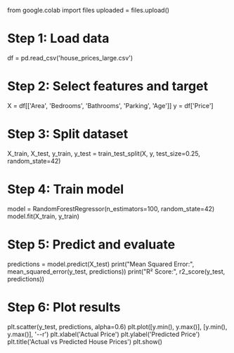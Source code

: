 from google.colab import files
uploaded = files.upload()
# Step 1: Load data
df = pd.read_csv('house_prices_large.csv')

# Step 2: Select features and target
X = df[['Area', 'Bedrooms', 'Bathrooms', 'Parking', 'Age']]
y = df['Price']

# Step 3: Split dataset
X_train, X_test, y_train, y_test = train_test_split(X, y, test_size=0.25, random_state=42)

# Step 4: Train model
model = RandomForestRegressor(n_estimators=100, random_state=42)
model.fit(X_train, y_train)

# Step 5: Predict and evaluate
predictions = model.predict(X_test)
print("Mean Squared Error:", mean_squared_error(y_test, predictions))
print("R² Score:", r2_score(y_test, predictions))

# Step 6: Plot results
plt.scatter(y_test, predictions, alpha=0.6)
plt.plot([y.min(), y.max()], [y.min(), y.max()], '--r')
plt.xlabel('Actual Price')
plt.ylabel('Predicted Price')
plt.title('Actual vs Predicted House Prices')
plt.show()
